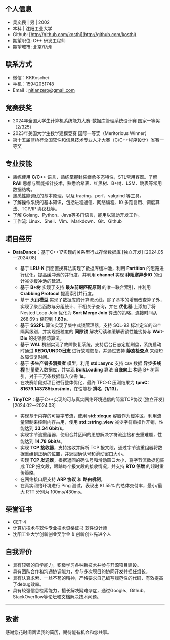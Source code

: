 ## 个人信息

- 吴奕民 | 男 | 2002
- 本科 | 沈阳工业大学
- Github: [http://github.com/kosthi](http://github.com/kosthi)
- 期望职位: C++ 研发工程师
- 期望城市: 北京/杭州

## 联系方式

- 微信：KKKoschei
- 手机：15942051748
- Email：nitianzero@gmail.com

## 竞赛获奖

- 2024年全国大学生计算机系统能力大赛-数据库管理系统设计赛 国家一等奖（2/325）
- 2023年美国大学生数学建模竞赛 国际一等奖（Meritorious Winner）
- 第十五届蓝桥杯全国软件和信息技术专业人才大赛（C/C++程序设计）省赛一等奖

[//]: # (- 2023全国大学生计算机系统能力大赛数据库管理系统设计赛 优胜奖（21/381）)
[//]: # (- 2023年度第四届全国大学生算法设计与编程挑战赛（春季赛）铜奖)
[//]: # (- 2023年首届大学生算法大赛 三等奖)
[//]: # (- 第四届辽宁省大学生程序设计竞赛 三等奖)
[//]: # (- 第二十一届全国大学生机器人大赛ROBOCON 2022同创辉煌 国家三等奖)

## 专业技能
- 熟练使用 **C/C++** 语言，熟练掌握封装继承多态特性，STL常用容器。了解 **RAII** 思想与智能指针技术，熟悉哈希表、红黑树、B+树、LSM、跳表等常用数据结构。
- 熟悉性能调优的基本原理，以及 tracing、perf、valgrind 等工具。
- 了解操作系统的基本知识，包括进程通信、网络编程、I0 多路复用、调度算法、TCP/IP 协议栈等。
- 了解 Golang、Python、Java等多门语言，能用以辅助开发工作。
- 工作流: Linux、Shell、Vim、Markdown、Git、Github

[//]: # (- 熟练使用 **C/C++** 语言，熟练使用STL容器进行开发，了解**RAII**思想与智能指针技术，了解**内存序模型**与缓存一致性协议。)
[//]: # (- 对分布式与数据库的经典论文有一定了解，阅读过**MapReduce**，**GFS**，**Spanner**、**Snowflake**等论文。)
[//]: # (- 熟悉 TCP、UDP、HTTP/HTTPS、DNS 和 ARP 等协议，了解流量控制、拥塞控制、三次握手和四次挥手。)

## 项目经历

- **DataDance**：基于C++17实现的关系型行式存储数据库 [独立开发] [2024.05—2024.08]
  - 基于 **LRU-K** 页面置换算法实现了数据库缓冲池，利用 **Partition** 的思路进行优化，提高缓冲池的并行度，并利用 **channel** 实现 **非阻塞异步IO** 的设计减少缓冲池的延迟。
  - 基于 **B+树** 实现了支持 **最左前缀匹配原则** 的唯一联合索引，并利用 **Crabbing Protocol** 提高索引并行度。
  - 基于 **火山模型** 实现了数据库的计算流水线，除了基本的增删改查算子外，实现了聚合函数与分组统计、不相关子查询，并在 **优化器** 上添加了将 Nested Loop Join 优化为 **Sort Merge Join** 算法的策略，连接时间从 268.69 s 缩短到 **1.83s**。
  - 基于 **SS2PL** 算法实现了集中式锁管理器，支持 SQL-92 标准定义的四个隔离级别，并实现细粒度的 **间隙锁** 解决幻读和缓解表锁性能劣势与 **Wait-Die** 的死锁预防算法。
  - 基于 **WAL** 机制实现了故障恢复系统，支持后台日志定期刷盘，系统启动时通过 **REDO/UNDO日志** 进行故障恢复，并通过支持 **静态检查点** 来缩短故障恢复时间。
  - 基于 **多生产者多消费者** 模型，利用 **std::async** 支持 csv 数据 **异步多线程** 批量载入数据库，并实现 **BulkLoading** 算法 **自底向上** 构造 B+ 树索引，对于千万条数据载入仅需 **1s**。
  - 在决赛阶段对项目进行整体优化，最终 TPC-C 压测结果为 **tpmC: 81679.143785txns/min**，在性能榜 **排名（1/13）**。

- **TinyTCP**：基于C++实现的可与真实网络环境通信的简易TCP协议 [独立开发] [2024.02—2024.03]
  - 实现基于内存的可靠字节流，使用 **std::deque** 容器作为缓冲区，利用流量限制来控制内存占用，使用 **std::string_view** 减少字符串操作开销，性能达到 **33.34 Gbit/s**。
  - 实现字节流重组器，使用合并区间的思想解决字符流连接和去重难题，性能达到 **14.78 Gbit/s**。
  - 实现 **TCP 接收器**，支持接收并解析 TCP 报文段，通过字节流重组器将数据重组到正确的位置，并返回确认号和滑动窗口大小。
  - 实现 **TCP 发送器**，根据返回的确认号和滑动窗口大小，将字节流数据包装成 TCP 报文段，跟踪每个报文段的接收情况，并支持 **RTO 倍增** 的超时重传策略。
  - 在网络接口层支持 **ARP 协议** 和 **路由机制**。
  - 在真实网络环境进行 Ping 测试，表现出 81.55% 的总体交付率，最小/最大 RTT 分别为 100ms/430ms。

## 荣誉证书

- CET-4
- 计算机技术与软件专业技术资格证书 软件设计师
- 沈阳工业大学创新创业奖学金 & 创新创业先进个人

[//]: # (- CCF 计算机软件能力认证（前14%）)

## 自我评价

- 具有较强的自学能力，积极学习各种新技术并参与开源项目建设。
- 具有团队合作和沟通协调能力，参与多次项目的协同开发并担任组长。
- 具有认真求索、一丝不苟的精神，严格要求自己编写规范性的代码，有效提高了debug效率。
- 具有较强信息检索能力，擅长解决疑难杂症，通过Google、Github、StackOverflow等论坛和文档解决技术问题。

---

## 致谢

感谢您花时间阅读我的简历，期待能有机会和您共事。
